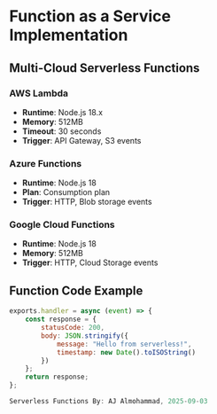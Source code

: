 # Function as a Service Implementation

## Multi-Cloud Serverless Functions

### AWS Lambda
- **Runtime**: Node.js 18.x
- **Memory**: 512MB
- **Timeout**: 30 seconds
- **Trigger**: API Gateway, S3 events

### Azure Functions
- **Runtime**: Node.js 18
- **Plan**: Consumption plan
- **Trigger**: HTTP, Blob storage events

### Google Cloud Functions
- **Runtime**: Node.js 18
- **Memory**: 512MB
- **Trigger**: HTTP, Cloud Storage events

## Function Code Example
```javascript
exports.handler = async (event) => {
    const response = {
        statusCode: 200,
        body: JSON.stringify({
            message: "Hello from serverless!",
            timestamp: new Date().toISOString()
        })
    };
    return response;
};

Serverless Functions By: AJ Almohammad, 2025-09-03

